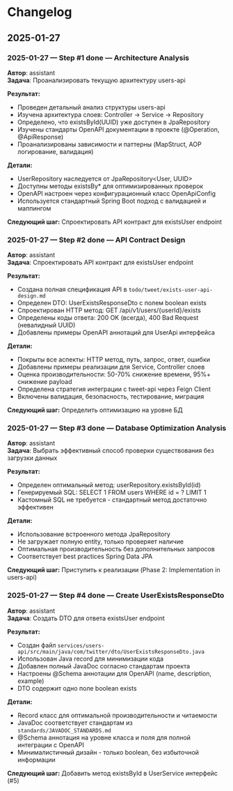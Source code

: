 # Changelog

## 2025-01-27

### 2025-01-27 — Step #1 done — Architecture Analysis
**Автор**: assistant  
**Задача**: Проанализировать текущую архитектуру users-api

**Результат:**
- Проведен детальный анализ структуры users-api
- Изучена архитектура слоев: Controller -> Service -> Repository
- Определено, что existsById(UUID) уже доступен в JpaRepository
- Изучены стандарты OpenAPI документации в проекте (@Operation, @ApiResponse)
- Проанализированы зависимости и паттерны (MapStruct, AOP логирование, валидация)

**Детали:**
- UserRepository наследуется от JpaRepository<User, UUID>
- Доступны методы existsBy* для оптимизированных проверок
- OpenAPI настроен через конфигурационный класс OpenApiConfig
- Используется стандартный Spring Boot подход с валидацией и маппингом

**Следующий шаг:** Спроектировать API контракт для existsUser endpoint

### 2025-01-27 — Step #2 done — API Contract Design
**Автор**: assistant  
**Задача**: Спроектировать API контракт для existsUser endpoint

**Результат:**
- Создана полная спецификация API в `todo/tweet/exists-user-api-design.md`
- Определен DTO: UserExistsResponseDto с полем boolean exists
- Спроектирован HTTP метод: GET /api/v1/users/{userId}/exists
- Определены коды ответа: 200 OK (всегда), 400 Bad Request (невалидный UUID)
- Добавлены примеры OpenAPI аннотаций для UserApi интерфейса

**Детали:**
- Покрыты все аспекты: HTTP метод, путь, запрос, ответ, ошибки
- Добавлены примеры реализации для Service, Controller слоев
- Оценка производительности: 50-70% снижение времени, 95%+ снижение payload
- Определена стратегия интеграции с tweet-api через Feign Client
- Включены валидация, безопасность, тестирование, миграция

**Следующий шаг:** Определить оптимизацию на уровне БД

### 2025-01-27 — Step #3 done — Database Optimization Analysis
**Автор**: assistant  
**Задача**: Выбрать эффективный способ проверки существования без загрузки данных

**Результат:**
- Определен оптимальный метод: userRepository.existsById(id)
- Генерируемый SQL: SELECT 1 FROM users WHERE id = ? LIMIT 1
- Кастомный SQL не требуется - стандартный метод достаточно эффективен

**Детали:**
- Использование встроенного метода JpaRepository
- Не загружает полную entity, только проверяет наличие
- Оптимальная производительность без дополнительных запросов
- Соответствует best practices Spring Data JPA

**Следующий шаг:** Приступить к реализации (Phase 2: Implementation in users-api)

### 2025-01-27 — Step #4 done — Create UserExistsResponseDto
**Автор**: assistant  
**Задача**: Создать DTO для ответа existsUser endpoint

**Результат:**
- Создан файл `services/users-api/src/main/java/com/twitter/dto/UserExistsResponseDto.java`
- Использован Java record для минимизации кода
- Добавлен полный JavaDoc согласно стандартам проекта
- Настроены @Schema аннотации для OpenAPI (name, description, example)
- DTO содержит одно поле boolean exists

**Детали:**
- Record класс для оптимальной производительности и читаемости
- JavaDoc соответствует стандартам из `standards/JAVADOC_STANDARDS.md`
- @Schema аннотация на уровне класса и поля для полной интеграции с OpenAPI
- Минималистичный дизайн - только boolean, без избыточной информации

**Следующий шаг:** Добавить метод existsById в UserService интерфейс (#5)

